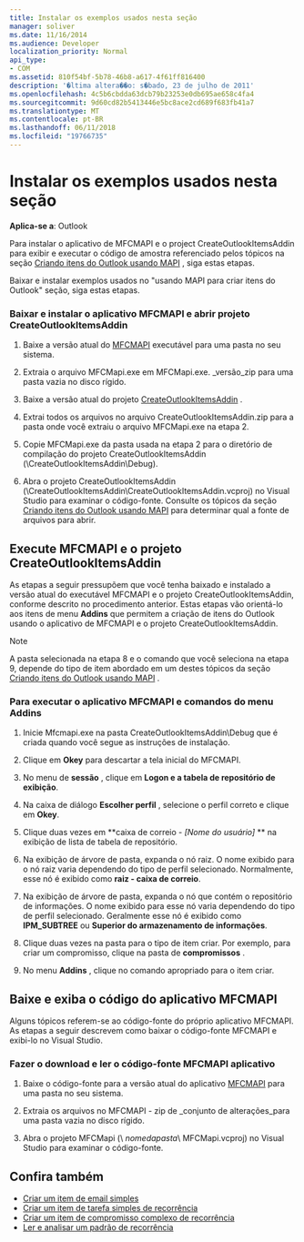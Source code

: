```yaml
---
title: Instalar os exemplos usados nesta seção
manager: soliver
ms.date: 11/16/2014
ms.audience: Developer
localization_priority: Normal
api_type:
- COM
ms.assetid: 810f54bf-5b78-46b8-a617-4f61ff816400
description: '�ltima altera��o: s�bado, 23 de julho de 2011'
ms.openlocfilehash: 4c5b6cbdda63dcb79b23253e0db695ae658c4fa4
ms.sourcegitcommit: 9d60cd82b5413446e5bc8ace2cd689f683fb41a7
ms.translationtype: MT
ms.contentlocale: pt-BR
ms.lasthandoff: 06/11/2018
ms.locfileid: "19766735"
---
```

# <a name="install-the-samples-used-in-this-section"></a>Instalar os exemplos usados nesta seção

**Aplica-se a**: Outlook 
  
Para instalar o aplicativo de MFCMAPI e o project CreateOutlookItemsAddin para exibir e executar o código de amostra referenciado pelos tópicos na seção [Criando itens do Outlook usando MAPI](creating-outlook-items-by-using-mapi.md) , siga estas etapas. 

Baixar e instalar exemplos usados no "usando MAPI para criar itens do Outlook" seção, siga estas etapas.

### <a name="to-download-and-install-the-mfcmapi-application-and-open-createoutlookitemsaddin-project"></a>Baixar e instalar o aplicativo MFCMAPI e abrir projeto CreateOutlookItemsAddin

1. Baixe a versão atual do [MFCMAPI](http://go.microsoft.com/fwlink/?LinkID=124154) executável para uma pasta no seu sistema. 
    
2. Extraia o arquivo MFCMapi.exe em MFCMapi.exe. _versão_zip para uma pasta vazia no disco rígido.
    
3. Baixe a versão atual do projeto [CreateOutlookItemsAddin](http://go.microsoft.com/fwlink/?LinkID=127828) . 
    
4. Extrai todos os arquivos no arquivo CreateOutlookItemsAddin.zip para a pasta onde você extraiu o arquivo MFCMapi.exe na etapa 2.
    
5. Copie MFCMapi.exe da pasta usada na etapa 2 para o diretório de compilação do projeto CreateOutlookItemsAddin (\CreateOutlookItemsAddin\Debug).
    
6. Abra o projeto CreateOutlookItemsAddin (\CreateOutlookItemsAddin\CreateOutlookItemsAddin.vcproj) no Visual Studio para examinar o código-fonte. Consulte os tópicos da seção [Criando itens do Outlook usando MAPI](creating-outlook-items-by-using-mapi.md) para determinar qual a fonte de arquivos para abrir. 
    
## <a name="run-mfcmapi-and-the-createoutlookitemsaddin-project"></a>Execute MFCMAPI e o projeto CreateOutlookItemsAddin

As etapas a seguir pressupõem que você tenha baixado e instalado a versão atual do executável MFCMAPI e o projeto CreateOutlookItemsAddin, conforme descrito no procedimento anterior. Estas etapas vão orientá-lo aos itens de menu **Addins** que permitem a criação de itens do Outlook usando o aplicativo de MFCMAPI e o projeto CreateOutlookItemsAddin. 
  
> [!NOTE]
> A pasta selecionada na etapa 8 e o comando que você seleciona na etapa 9, depende do tipo de item abordado em um destes tópicos da seção [Criando itens do Outlook usando MAPI](creating-outlook-items-by-using-mapi.md) . 

### <a name="to-run-the-mfcmapi-application-and-addins-menu-commands"></a>Para executar o aplicativo MFCMAPI e comandos do menu Addins

1. Inicie Mfcmapi.exe na pasta CreateOutlookItemsAddin\Debug que é criada quando você segue as instruções de instalação.
    
2. Clique em **Okey** para descartar a tela inicial do MFCMAPI. 
    
3. No menu de **sessão** , clique em **Logon e a tabela de repositório de exibição**.
    
4. Na caixa de diálogo **Escolher perfil** , selecione o perfil correto e clique em **Okey**. 
    
5. Clique duas vezes em **caixa de correio - _[Nome do usuário]_ ** na exibição de lista de tabela de repositório. 
    
6. Na exibição de árvore de pasta, expanda o nó raiz. O nome exibido para o nó raiz varia dependendo do tipo de perfil selecionado. Normalmente, esse nó é exibido como **raiz - caixa de correio**.
    
7. Na exibição de árvore de pasta, expanda o nó que contém o repositório de informações. O nome exibido para esse nó varia dependendo do tipo de perfil selecionado. Geralmente esse nó é exibido como **IPM_SUBTREE** ou **Superior do armazenamento de informações**.
    
8. Clique duas vezes na pasta para o tipo de item criar. Por exemplo, para criar um compromisso, clique na pasta de **compromissos** . 
    
9. No menu **Addins** , clique no comando apropriado para o item criar. 
    
## <a name="download-and-view-code-from-the-mfcmapi-application"></a>Baixe e exiba o código do aplicativo MFCMAPI

Alguns tópicos referem-se ao código-fonte do próprio aplicativo MFCMAPI. As etapas a seguir descrevem como baixar o código-fonte MFCMAPI e exibi-lo no Visual Studio. 

### <a name="to-download-and-view-the-mfcmapi-application-source-code"></a>Fazer o download e ler o código-fonte MFCMAPI aplicativo

1. Baixe o código-fonte para a versão atual do aplicativo [MFCMAPI](http://go.microsoft.com/fwlink/?LinkID=124154) para uma pasta no seu sistema. 
    
2. Extraia os arquivos no MFCMAPI - zip de _conjunto de alterações_para uma pasta vazia no disco rígido.
    
3. Abra o projeto MFCMapi (\ _nomedapasta_\ MFCMapi.vcproj) no Visual Studio para examinar o código-fonte.
    
## <a name="see-also"></a>Confira também

- [Criar um item de email simples](how-to-create-a-simple-mail-item.md)
- [Criar um item de tarefa simples de recorrência](how-to-create-a-simple-recurrent-task-item.md)
- [Criar um item de compromisso complexo de recorrência](how-to-create-a-complex-recurrent-appointment-item.md)
- [Ler e analisar um padrão de recorrência](how-to-read-and-parse-a-recurrence-pattern.md)

